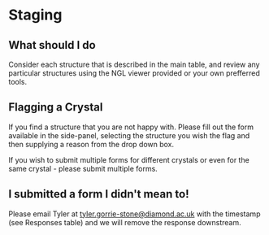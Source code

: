 # Staging
## What should I do
Consider each structure that is described in the main table, and review any particular structures using the NGL viewer provided or your own prefferred tools.

## Flagging a Crystal
If you find a structure that you are not happy with. Please fill out the form available in the side-panel, selecting the structure you wish the flag and then supplying a reason from the drop down box. 

If you wish to submit multiple forms for different crystals or even for the same crystal - please submit multiple forms.

## I submitted a form I didn't mean to!
Please email Tyler at tyler.gorrie-stone@diamond.ac.uk with the timestamp (see Responses table) and we will remove the response downstream.